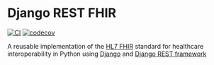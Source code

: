 # Django REST FHIR

[![CI](https://github.com/weynelucas/django-rest-fhir/actions/workflows/python-package.yml/badge.svg)](https://github.com/weynelucas/django-rest-fhir/actions/workflows/python-package.yml)
[![codecov](https://codecov.io/gh/weynelucas/django-rest-fhir/branch/main/graph/badge.svg?token=C4EPUAX58U)](https://codecov.io/gh/weynelucas/django-rest-fhir)

A reusable implementation of the [HL7 FHIR](https://www.hl7.org/fhir/) standard for healthcare interoperability in Python using [Django](https://www.djangoproject.com/) and [Django REST framework](https://www.django-rest-framework.org/)
